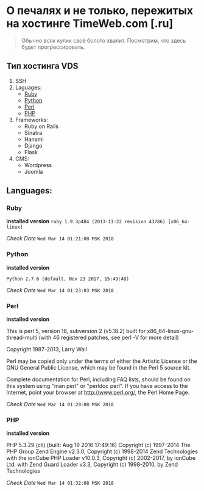 # О печалях и не только, пережитых на хостинге TimeWeb.com [.ru]

> Обычно всяк кулик своё болото хвалит. Посмотрим, что здесь будет прогрессировать.

## Тип хостинга VDS

1. SSH
2. Laguages:
	- [Ruby](#ruby) 
	- [Python](#python)
	- [Perl](#perl)
	- [PHP](#php)
3. Frameworks:
	- Ruby on Rails
	- Sinatra
	- Hanami
	- Django
	- Flask
4. CMS: 
 	- Wordpress
 	- Joomla



## Languages:

### Ruby

**installed version**
`ruby 1.9.3p484 (2013-11-22 revision 43786) [x86_64-linux]`

_Check Date_
`Wed Mar 14 01:21:08 MSK 2018`


### Python

**installed version**

`Python 2.7.6 (default, Nov 23 2017, 15:49:48)`

_Check Date_
`Wed Mar 14 01:23:03 MSK 2018`



### Perl

**installed version**

This is perl 5, version 18, subversion 2 (v5.18.2) built for x86_64-linux-gnu-thread-multi
(with 46 registered patches, see perl -V for more detail)

Copyright 1987-2013, Larry Wall

Perl may be copied only under the terms of either the Artistic License or the
GNU General Public License, which may be found in the Perl 5 source kit.

Complete documentation for Perl, including FAQ lists, should be found on
this system using "man perl" or "perldoc perl".  If you have access to the
Internet, point your browser at http://www.perl.org/, the Perl Home Page.

_Check Date_
`Wed Mar 14 01:29:08 MSK 2018`



### PHP

**installed version**

PHP 5.3.29 (cli) (built: Aug 19 2016 17:49:16) 
Copyright (c) 1997-2014 The PHP Group
Zend Engine v2.3.0, Copyright (c) 1998-2014 Zend Technologies
    with the ionCube PHP Loader v10.0.3, Copyright (c) 2002-2017, by ionCube Ltd.
    with Zend Guard Loader v3.3, Copyright (c) 1998-2010, by Zend Technologies

_Check Date_
`Wed Mar 14 01:32:08 MSK 2018`